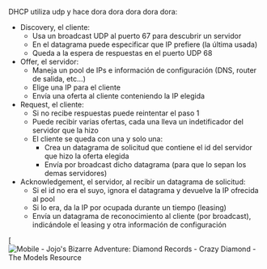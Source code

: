 DHCP utiliza udp y hace dora dora dora dora dora:

* Discovery, el cliente:
	* Usa un broadcast UDP al puerto 67 para descubrir un servidor
	* En el datagrama puede especificar que IP prefiere (la última usada)
	* Queda a la espera de respuestas en el puerto UDP 68
* Offer, el servidor:
	* Maneja un pool de IPs e información de configuración (DNS, router de salida, etc...)
	* Elige una IP para el cliente
	* Envía una oferta al cliente conteniendo la IP elegida
* Request, el cliente: 
	* Si no recibe respuestas puede reintentar el paso 1
	* Puede recibir varias ofertas, cada una lleva un indetificador del servidor que la hizo
	* El cliente se queda con una y solo una:
		* Crea un datagrama de solicitud que contiene el id del servidor que hizo la oferta elegida
		* Envía por broadcast dicho datagrama (para que lo sepan los demas servidores)
* Acknowledgement, el servidor, al recibir un datagrama de solicitud:
	* Si el id no era el suyo, ignora el datagrama y devuelve la IP ofrecida al pool 
	* Si lo era, da la IP por ocupada durante un tiempo (leasing)
	* Envía un datagrama de reconocimiento al cliente (por broadcast), indicándole el leasing y otra información de configuración

[![Mobile - Jojo's Bizarre Adventure: Diamond Records - Crazy Diamond - The  Models Resource](https://www.models-resource.com/resources/big_icons/32/31147.png?updated=1556440592)